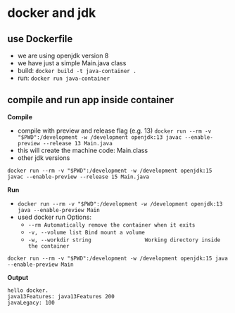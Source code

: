 # docker and jdk

## use Dockerfile
* we are using openjdk version 8
* we have just a simple Main.java class
* build: `docker build -t java-container .`
* run: `docker run java-container`

## compile and run app inside container

__Compile__
* compile with preview and release flag (e.g. 13) `docker run --rm -v "$PWD":/development -w /development openjdk:13 javac --enable-preview --release 13 Main.java`
* this will create the machine code: Main.class
* other jdk versions
```
docker run --rm -v "$PWD":/development -w /development openjdk:15 javac --enable-preview --release 15 Main.java
```

__Run__
* `docker run --rm -v "$PWD":/development -w /development openjdk:13 java --enable-preview Main`
* used docker run Options:
    * `--rm Automatically remove the container when it exits`
    * `-v, --volume list Bind mount a volume`
    * `-w, --workdir string                 Working directory inside the container`

```
docker run --rm -v "$PWD":/development -w /development openjdk:15 java --enable-preview Main
```

__Output__
```
hello docker.
java13Features: java13Features 200
javaLegacy: 100
```
